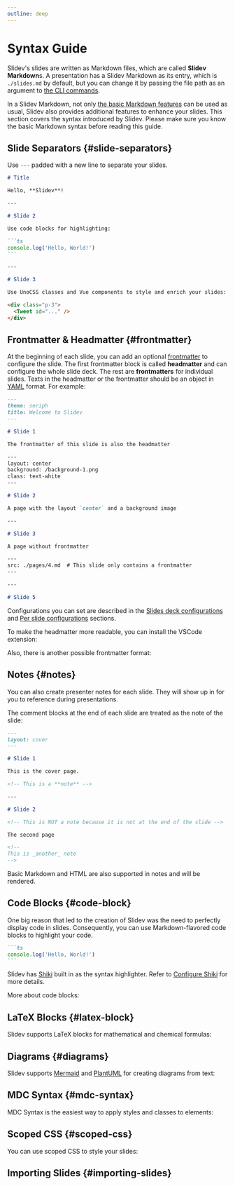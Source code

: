 ```yaml
---
outline: deep
---
```


# Syntax Guide

Slidev's slides are written as Markdown files, which are called **Slidev Markdown**s. A presentation has a Slidev Markdown as its entry, which is `./slides.md` by default, but you can change it by passing the file path as an argument to [the CLI commands](../builtin/cli).

In a Slidev Markdown, not only [the basic Markdown features](https://github.com/adam-p/markdown-here/wiki/Markdown-Cheatsheet) can be used as usual, Slidev also provides additional features to enhance your slides. This section covers the syntax introduced by Slidev. Please make sure you know the basic Markdown syntax before reading this guide.

## Slide Separators {#slide-separators}

Use `---` padded with a new line to separate your slides.

````md {5,15}
# Title

Hello, **Slidev**!

---

# Slide 2

Use code blocks for highlighting:

```ts
console.log('Hello, World!')
```

---

# Slide 3

Use UnoCSS classes and Vue components to style and enrich your slides:

<div class="p-3">
  <Tweet id="..." />
</div>
````

## Frontmatter & Headmatter {#frontmatter}

At the beginning of each slide, you can add an optional [frontmatter](https://jekyllrb.com/docs/front-matter/) to configure the slide. The first frontmatter block is called **headmatter** and can configure the whole slide deck. The rest are **frontmatters** for individual slides. Texts in the headmatter or the frontmatter should be an object in [YAML](https://www.cloudbees.com/blog/yaml-tutorial-everything-you-need-get-started/) format. For example:

<!-- eslint-skip -->

```md {1-4,10-14,26-28}
---
theme: seriph
title: Welcome to Slidev
---

# Slide 1

The frontmatter of this slide is also the headmatter

---
layout: center
background: /background-1.png
class: text-white
---

# Slide 2

A page with the layout `center` and a background image

---

# Slide 3

A page without frontmatter

---
src: ./pages/4.md  # This slide only contains a frontmatter
---

---

# Slide 5
```

Configurations you can set are described in the [Slides deck configurations](/custom/#headmatter) and [Per slide configurations](/custom/#frontmatter) sections.

To make the headmatter more readable, you can install the VSCode extension:

<LinkCard link="features/vscode-extension" />

Also, there is another possible frontmatter format:

<LinkCard link="features/block-frontmatter" />

## Notes {#notes}

You can also create presenter notes for each slide. They will show up in <LinkInline link="guide/ui#presenter-mode" /> for you to reference during presentations.

The comment blocks at the end of each slide are treated as the note of the slide:

```md {9,19-21}
---
layout: cover
---

# Slide 1

This is the cover page.

<!-- This is a **note** -->

---

# Slide 2

<!-- This is NOT a note because it is not at the end of the slide -->

The second page

<!--
This is _another_ note
-->
```

Basic Markdown and HTML are also supported in notes and will be rendered.

<SeeAlso :links="[
  'features/click-marker',
]" />

## Code Blocks {#code-block}

One big reason that led to the creation of Slidev was the need to perfectly display code in slides. Consequently, you can use Markdown-flavored code blocks to highlight your code.

````md
```ts
console.log('Hello, World!')
```
````

Slidev has [Shiki](https://github.com/shikijs/shiki) built in as the syntax highlighter. Refer to [Configure Shiki](/custom/config-highlighter) for more details.

More about code blocks:

<LinkCard link="features/code-block-line-numbers" />
<LinkCard link="features/code-block-max-height" />
<LinkCard link="features/line-highlighting" />
<LinkCard link="features/monaco-editor" />
<LinkCard link="features/monaco-run" />
<LinkCard link="features/monaco-write" />
<LinkCard link="features/shiki-magic-move" />
<LinkCard link="features/twoslash" />
<LinkCard link="features/import-snippet" />
<LinkCard link="features/code-groups" />

## LaTeX Blocks {#latex-block}

Slidev supports LaTeX blocks for mathematical and chemical formulas:

<LinkCard link="features/latex" />

## Diagrams {#diagrams}

Slidev supports [Mermaid](https://mermaid.js.org/) and [PlantUML](https://plantuml.com/) for creating diagrams from text:

<LinkCard link="features/mermaid" />
<LinkCard link="features/plantuml" />

## MDC Syntax {#mdc-syntax}

MDC Syntax is the easiest way to apply styles and classes to elements:

<LinkCard link="features/mdc" />

## Scoped CSS {#scoped-css}

You can use scoped CSS to style your slides:

<LinkCard link="features/slide-scope-style" />

## Importing Slides {#importing-slides}

<LinkCard link="features/importing-slides" />